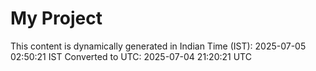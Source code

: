 # My Project

This content is dynamically generated in Indian Time (IST): 2025-07-05 02:50:21 IST
Converted to UTC: 2025-07-04 21:20:21 UTC
